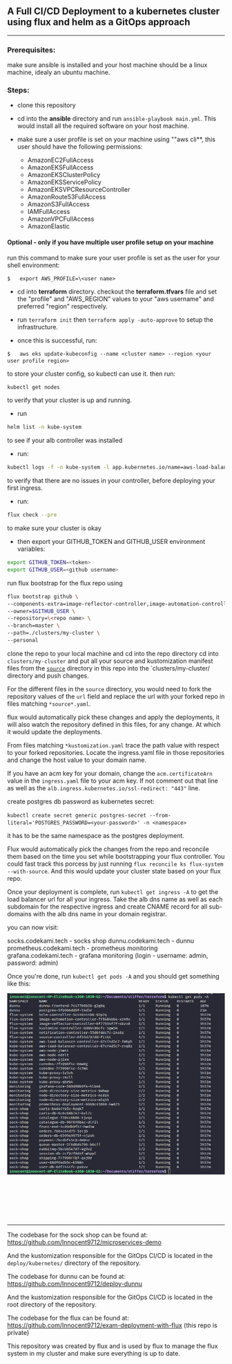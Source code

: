 ## A Full CI/CD Deployment to a kubernetes cluster using flux and helm as a GitOps approach
---



### Prerequisites: 
make sure ansible is installed and your host machine should be a linux machine, idealy an ubuntu machine.


### Steps:

- clone this repository

- cd into the **ansible** directory and run `ansible-playbook main.yml`. This would install all the required software on your host machine.


- make sure a user profile is set on your machine using ""aws cli**, this user should have the following permissions:

    - AmazonEC2FullAccess
    - AmazonEKSFullAccess
    - AmazonEKSClusterPolicy
    - AmazonEKSServicePolicy
    - AmazonEKSVPCResourceController
    - AmazonRoute53FullAccess
    - AmazonS3FullAccess
    - IAMFullAccess
    - AmazonVPCFullAccess
    - AmazonElastic

#### Optional - only if you have multiple user profile setup on your machine
run this command to make sure your user profile is set as the user for your shell environment:
```shell
$   export AWS_PROFILE=\<user name>
```

- cd into  **terraform** directory. checkout the **terraform.tfvars** file and set the "profile" and "AWS_REGION" values to your "aws username" and preferred "region" respectively.

- run `terraform init` then `terraform apply -auto-approve` to setup the infrastructure.

- once this is successful, run:
```shell
$   aws eks update-kubeconfig --name <cluster name> --region <your user profile region>
```
to store your cluster config, so kubectl can use it. then run:
```bash
kubectl get nodes
```
to verify that your cluster is up and running.

- run
```bash
helm list -n kube-system
```
to see if your alb controller was installed

- run:
```bash
kubectl logs -f -n kube-system -l app.kubernetes.io/name=aws-load-balancer-controller
```
to verify that there are no issues in your controller, before deploying your first ingress.

- run:
```bash
flux check --pre
```
to make sure your cluster is okay

- then export your GITHUB_TOKEN and GITHUB_USER environment variables:
```bash
export GITHUB_TOKEN=<token>
export GITHUB_USER=<github username>
```

run flux bootstrap for the flux repo using

```bash
flux bootstrap github \
--components-extra=image-reflector-controller,image-automation-controller \
--owner=$GITHUB_USER \
--repository=\<repo name> \
--branch=master \
--path=./clusters/my-cluster \
--personal
```

clone the repo to your local machine and cd into the repo directory
cd into `clusters/my-cluster` and put all your source and kustomization manifest files from the [`source`]('./source/) directory in this repo into the `clusters/my-cluster/  directory and push changes. 

For the different files in the `source` directory, you would need to fork the repository values of the `url` field and replace the url with your forked repo in files matching `*source*.yaml`.

flux would automatically pick these changes and apply the deployments, it will also watch the repository defined in this files, for any change. At which it would update the deployments.

From files matching `*kustomization.yaml` trace the path value with respect to your forked repositories. Locate the ingress.yaml file in those repositories and change the host value to your domain name.

If you have an acm key for your domain, change the `acm.certificateArn` value in the `ingress.yaml` file to your acm key. If not comment out that line as well as the `alb.ingress.kubernetes.io/ssl-redirect: "443"` line.

create postgres db password as kubernetes secret:

`kubectl create secret generic postgres-secret --from-literal='POSTGRES_PASSWORD=<your-password>' -n <namespace>`

it has to be the same namespace as the postgres deployment.

Flux would automatically pick the changes from the repo and reconcile them based on the time you set while bootstrapping your flux controller. You could fast track this porcess by just running `flux reconcile ks flux-system --with-source`. And this would update your cluster state based on your flux repo.

Once your deployment is complete, run 
`kubectl get ingress -A` to get the load balancer url for all your ingress. Take the alb dns name as well as each subdomain for the respective ingress and create CNAME record for all sub-domains with the alb dns name in your domain registrar.

you can now visit:

socks.codekami.tech - socks shop
dunnu.codekami.tech - dunnu
prometheus.codekami.tech - prometheus monitoring
grafana.codekami.tech - grafana monitoring (login - username: admin, password: admin)


Once you're done, run `kubectl get pods -A` and you should get something like this:

![A result of all pods running](./all_pods.png)



<br>
<br>
<br>
<br>
<br>

---

The codebase for the sock shop can be found at:
https://github.com/Innocent9712/microservices-demo

And the kustomization responsible for the GitOps CI/CD is located in the `deploy/kubernetes/` directory of the repository.

The codebase for dunnu can be found at:
https://github.com/Innocent9712/deploy-dunnu

And the kustomization responsible for the GitOps CI/CD is located in the root directory of the repository.

The codebase for the flux can be found at:
https://github.com/Innocent9712/exam-deployment-with-flux (this repo is private)

This repository was created by flux and is used by flux to manage the flux system in my cluster and make sure everything is up to date.
